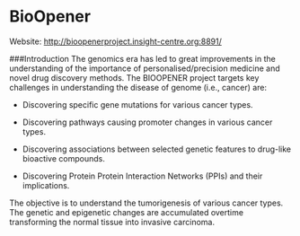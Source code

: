 # BioOpener

Website: http://bioopenerproject.insight-centre.org:8891/

###Introduction
The genomics era has led to great improvements in the understanding of the importance of personalised/precision medicine and novel drug discovery methods. The BIOOPENER project targets key challenges in understanding the disease of genome (i.e., cancer) are:

- Discovering specific gene mutations for various cancer types.

- Discovering pathways causing promoter changes in various cancer types.

- Discovering associations between selected genetic features to drug-like bioactive compounds.

- Discovering Protein Protein Interaction Networks (PPIs) and their implications.

The objective is to understand the tumorigenesis of various cancer types. The genetic and epigenetic changes are accumulated overtime transforming the normal tissue into invasive carcinoma.

